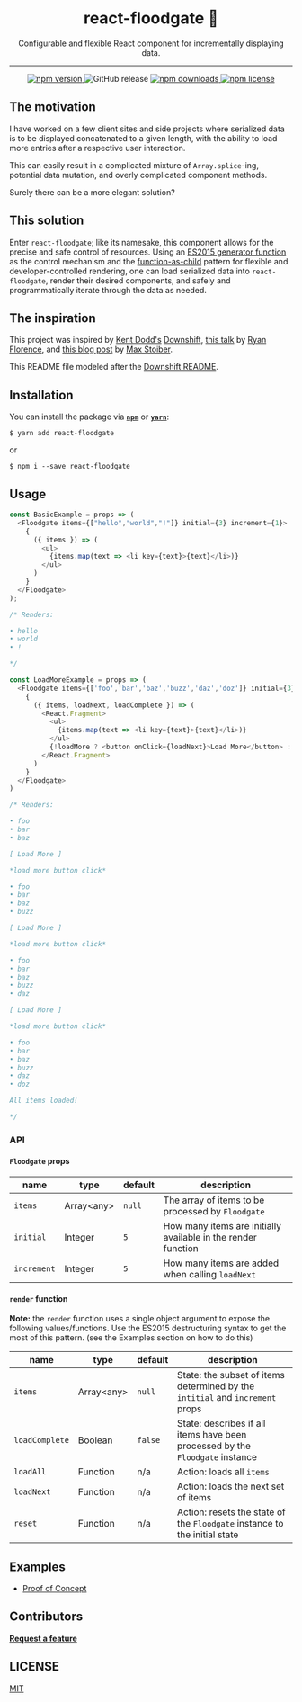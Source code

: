 <h1 align="center">react-floodgate 🌊</h1>
<p align="center">Configurable and flexible React component for incrementally displaying data.</p>

---

<p align="center">
  <a href="https://www.npmjs.com/package/react-floodgate"><img src="https://img.shields.io/npm/v/react-floodgate.svg?style=flat-square" alt="npm version"> </a>
  <a><img src="https://img.shields.io/github/release/geoffdavis92/react-floodgate.svg?style=flat-square" alt="GitHub release"></a>
  <a href="https://www.npmjs.com/package/react-floodgate"><img src="https://img.shields.io/npm/dt/react-floodgate.svg?style=flat-square" alt="npm downloads"> </a>
  <a href="https://github.com/geoffdavis92/react-floodgate/blob/master/LICENSE"><img src="https://img.shields.io/npm/l/react-floodgate.svg?style=flat-square" alt="npm license"></a>
</p>

## The motivation

I have worked on a few client sites and side projects where serialized data is to be displayed concatenated to a given length, with the ability to load more entries after a respective user interaction. 

This can easily result in a complicated mixture of `Array.splice`-ing, potential data mutation, and overly complicated component methods.

Surely there can be a more elegant solution?

## This solution

Enter `react-floodgate`; like its namesake, this component allows for the precise and safe control of resources. Using an [ES2015 generator function](https://developer.mozilla.org/en-US/docs/Web/JavaScript/Reference/Statements/function*) as the control mechanism and the [function-as-child](http://mxstbr.blog/2017/02/react-children-deepdive/#function-as-a-child) pattern for flexible and developer-controlled rendering, one can load serialized data into `react-floodgate`, render their desired components, and safely and programmatically iterate through the data as needed.

## The inspiration

This project was inspired by [Kent Dodd's](https://twitter.com/kentcdodd) [Downshift](https://github.com/paypal/downshift), [this talk](https://www.youtube.com/watch?v=hEGg-3pIHlE) by [Ryan Florence](https://twitter.com/ryanflorence), and [this blog post](http://mxstbr.blog/2017/02/react-children-deepdive/#function-as-a-child) by [Max Stoiber](https://twitter.com/mxstbr).

This README file modeled after the [Downshift README](https://github.com/paypal/downshift/blob/master/README.md).

## Installation

You can install the package via [**`npm`**](https://npmjs.org/) or [**`yarn`**](https://yarnpkg.com/):

`$ yarn add react-floodgate`

or

`$ npm i --save react-floodgate`

## Usage

```javascript
const BasicExample = props => (
  <Floodgate items={["hello","world","!"]} initial={3} increment={1}>
    {
      ({ items }) => (
        <ul>
          {items.map(text => <li key={text}>{text}</li>)}
        </ul>
      )
    }
  </Floodgate>
);

/* Renders:

• hello
• world
• !

*/

const LoadMoreExample = props => (
  <Floodgate items={['foo','bar','baz','buzz','daz','doz']} initial={3} increment={1}>
    {
      ({ items, loadNext, loadComplete }) => (
        <React.Fragment>
          <ul>
            {items.map(text => <li key={text}>{text}</li>)}
          </ul>
          {!loadMore ? <button onClick={loadNext}>Load More</button> : <p>All items loaded!</p>}
        </React.Fragment>
      )
    }
  </Floodgate>
)

/* Renders:

• foo
• bar
• baz

[ Load More ]

*load more button click*

• foo
• bar
• baz
• buzz

[ Load More ]

*load more button click*

• foo
• bar
• baz
• buzz
• daz

[ Load More ]

*load more button click*

• foo
• bar
• baz
• buzz
• daz
• doz

All items loaded!

*/

```

### API

#### `Floodgate` props

|name|type|default|description|
|-|-|-|-|
|`items`|Array\<any>|`null`|The array of items to be processed by `Floodgate`|
|`initial`|Integer|`5`|How many items are initially available in the render function|
|`increment`|Integer|`5`|How many items are added when calling `loadNext`|

#### `render` function

**Note:** the `render` function uses a single object argument to expose the following values/functions. Use the ES2015 destructuring syntax to get the most of this pattern. (see the Examples section on how to do this)

|name|type|default|description|
|-|-|-|-|
|`items`|Array\<any>|`null`|State: the subset of items determined by the `intitial` and `increment` props|
|`loadComplete`|Boolean|`false`|State: describes if all items have been processed by the `Floodgate` instance|
|`loadAll`|Function|n/a|Action: loads all `items`|
|`loadNext`|Function|n/a|Action: loads the next set of items|
|`reset`|Function|n/a|Action: resets the state of the `Floodgate` instance to the initial state|

## Examples

- [Proof of Concept](https://codesandbox.io/embed/jlzxplj2z9)

## Contributors

**[Request a feature](https://github.com/geoffdavis92/react-floodgate/issues/new?template=feature-request.md&projects=geoffdavis92/react-floodgate/1&labels=feature)**

## LICENSE

[MIT](blob/master/.github/LICENSE)